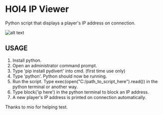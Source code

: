 # HOI4 IP Viewer
Python script that displays a player's IP address on connection.

![alt text](https://i.gyazo.com/5699342ca39ba6608d7e2414e0654b07.png)

USAGE
------
1. Install python.
2. Open an administrator command prompt.
3. Type 'pip install pydivert' into cmd. (first time use only)
4. Type 'python'. Python should now be running.
5. Run the script. Type exec(open("C:/path_to_script_here").read()) in the python terminal or another way.
6. Type block('ip here') in the python terminal to block an IP address.
8. A new player's IP address is printed on connection automatically.

Thanks to mio for helping test.
